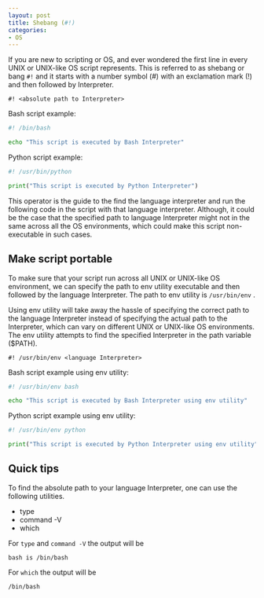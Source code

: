 ```yaml
---
layout: post
title: Shebang (#!)
categories:
- OS
---
```


If you are new to scripting or OS, and ever wondered the first line in every UNIX or UNIX-like OS script represents. This is referred to as shebang or bang `#!` and it starts with a number symbol (#) with an exclamation mark (!) and then followed by Interpreter.

```
#! <absolute path to Interpreter>
```

Bash script example:
```bash
#! /bin/bash

echo "This script is executed by Bash Interpreter"
```

Python script example:
```python
#! /usr/bin/python

print("This script is executed by Python Interpreter")
```

This operator is the guide to the find the language interpreter and run the following code in the script with that language interpreter. Although, it could be the case that the specified path to language Interpreter might not in the same across all the OS environments, which could make this script non-executable in such cases.

## Make script portable
To make sure that your script run across all UNIX or UNIX-like OS environment, we can specify the path to env utility executable and then followed by the language Interpreter. The path to env utility is `/usr/bin/env` .

Using env utility will take away the hassle of specifying the correct path to the language Interpreter instead of specifying the actual path to the Interpreter, which can vary on different UNIX or UNIX-like OS environments. The env utility attempts to find the specified  Interpreter in the path variable ($PATH).

```
#! /usr/bin/env <language Interpreter>
```

Bash script example using env utility:
```bash
#! /usr/bin/env bash

echo "This script is executed by Bash Interpreter using env utility"
```

Python script example using env utility:
```python
#! /usr/bin/env python

print("This script is executed by Python Interpreter using env utility")
```

## Quick tips
To find the absolute path to your language Interpreter, one can use the following utilities.
* type <Interpreter>
* command -V <Interpreter>
* which <Interpreter>
  
For `type` and `command -V` the output will be

```
bash is /bin/bash
```

For  `which` the output will be

```
/bin/bash
```